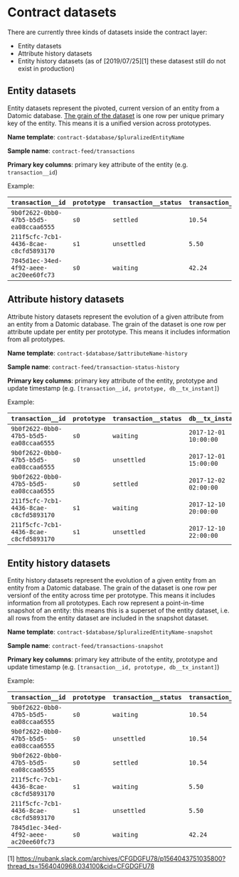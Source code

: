 # Contract datasets

There are currently three kinds of datasets inside the contract layer:

- Entity datasets
- Attribute history datasets
- Entity history datasets (as of [2019/07/25][1] these datasest still
  do not exist in production)

## Entity datasets

Entity datasets represent the pivoted, current version of an entity from a Datomic database.
[The grain of the dataset](https://www.kimballgroup.com/data-warehouse-business-intelligence-resources/kimball-techniques/dimensional-modeling-techniques/grain/) is one row per unique primary key of the entity.
This means it is a unified version across prototypes.

**Name template**: `contract-$database/$pluralizedEntityName`

**Sample name**: `contract-feed/transactions`

**Primary key columns**: primary key attribute of the entity (e.g. `transaction__id`)

Example:

| `transaction__id` | `prototype` | `transaction__status` | `transaction__amount` |
| --- | --- | --- | --- |
| `9b0f2622-0bb0-47b5-b5d5-ea08ccaa6555` | `s0` | `settled` | `10.54` |
| `211f5cfc-7cb1-4436-8cae-c8cfd5893170` | `s1` | `unsettled` | `5.50` |
| `7845d1ec-34ed-4f92-aeee-ac20ee60fc73` | `s0` | `waiting` | `42.24` |

## Attribute history datasets

Attribute history datasets represent the evolution of a given attribute from an entity from a Datomic database.
The grain of the dataset is one row per attribute update per entity per prototype.
This means it includes information from all prototypes.

**Name template**: `contract-$database/$attributeName-history`

**Sample name**: `contract-feed/transaction-status-history`

**Primary key columns**: primary key attribute of the entity, prototype and update timestamp (e.g. `[transaction__id, prototype, db__tx_instant]`)

Example:

| `transaction__id` | `prototype` | `transaction__status` | `db__tx_instant` |
| --- | --- | --- | --- |
| `9b0f2622-0bb0-47b5-b5d5-ea08ccaa6555` | `s0` | `waiting` | `2017-12-01 10:00:00` |
| `9b0f2622-0bb0-47b5-b5d5-ea08ccaa6555` | `s0` | `unsettled` | `2017-12-01 15:00:00` |
| `9b0f2622-0bb0-47b5-b5d5-ea08ccaa6555` | `s0` | `settled` | `2017-12-02 02:00:00` |
| `211f5cfc-7cb1-4436-8cae-c8cfd5893170` | `s1` | `waiting` | `2017-12-10 20:00:00` |
| `211f5cfc-7cb1-4436-8cae-c8cfd5893170` | `s1` | `unsettled` | `2017-12-10 22:00:00` |

## Entity history datasets

Entity history datasets represent the evolution of a given entity from an entity from a Datomic database.
The grain of the dataset is one row per versionf of the entity across time per prototype.
This means it includes information from all prototypes.
Each row represent a point-in-time snapshot of an entity: this means this is a superset of the entity dataset, i.e. all rows from the entity dataset are included in the snapshot dataset.

**Name template**: `contract-$database/$pluralizedEntityName-snapshot`

**Sample name**: `contract-feed/transactions-snapshot`

**Primary key columns**: primary key attribute of the entity, prototype and update timestamp (e.g. `[transaction__id, prototype, db__tx_instant]`)

Example:

| `transaction__id` | `prototype` | `transaction__status` | `transaction__amount` | `db__tx_instant` |
| --- | --- | --- | --- | --- |
| `9b0f2622-0bb0-47b5-b5d5-ea08ccaa6555` | `s0` | `waiting` | `10.54` | `2017-12-01 10:00:00` |
| `9b0f2622-0bb0-47b5-b5d5-ea08ccaa6555` | `s0` | `unsettled` | `10.54` | `2017-12-01 15:00:00` |
| `9b0f2622-0bb0-47b5-b5d5-ea08ccaa6555` | `s0` | `settled` | `10.54` | `2017-12-02 02:00:00` |
| `211f5cfc-7cb1-4436-8cae-c8cfd5893170` | `s1` | `waiting` | `5.50` | `2017-12-10 20:00:00` |
| `211f5cfc-7cb1-4436-8cae-c8cfd5893170` | `s1` | `unsettled` | `5.50` | `2017-12-10 22:00:00` |
| `7845d1ec-34ed-4f92-aeee-ac20ee60fc73` | `s0` | `waiting` | `42.24` | `2017-12-13 05:00:00` |

[1] https://nubank.slack.com/archives/CFGDGFU78/p1564043751035800?thread_ts=1564040968.034100&cid=CFGDGFU78
